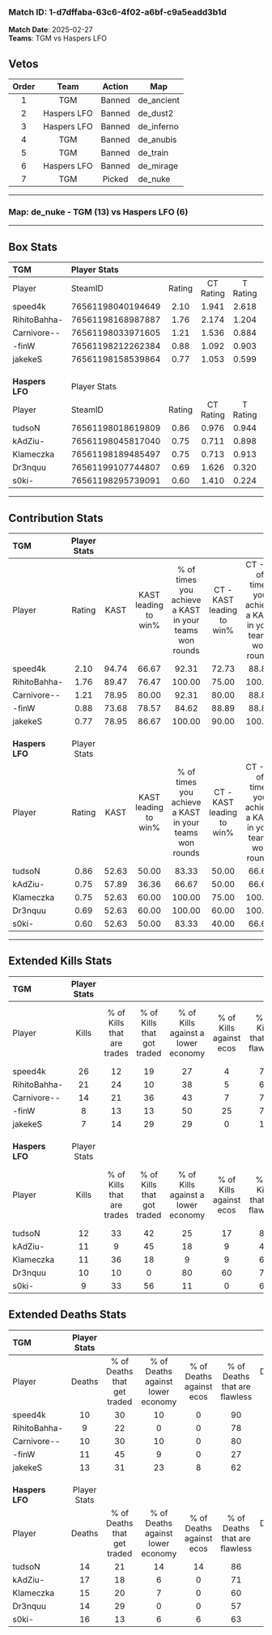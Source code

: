 ### Match ID: 1-d7dffaba-63c6-4f02-a6bf-c9a5eadd3b1d  
**Match Date**: 2025-02-27  
**Teams**: TGM vs Haspers LFO  

## Vetos  

| Order | Team | Action | Map |
| :---: | :--: | :----: | --- |
| 1 | TGM | Banned | de_ancient |
| 2 | Haspers LFO | Banned | de_dust2 |
| 3 | Haspers LFO | Banned | de_inferno |
| 4 | TGM | Banned | de_anubis |
| 5 | TGM | Banned | de_train |
| 6 | Haspers LFO | Banned | de_mirage |
| 7 | TGM | Picked | de_nuke |

---  

### **Map**: de_nuke - TGM (13) vs Haspers LFO (6)  
---  

## Box Stats  

| **TGM**         | Player Stats      |        |           |          |       |       |       |         |        |      |     |
| :- | :- | :-: | :-: | :-: | :-: | :-: | :-: | :-: | :-: | :-: | :-: |
| Player          | SteamID           | Rating | CT Rating | T Rating | KAST  |  ADR  | Kills | Assists | Deaths | K/D  | HS% |
| speed4k         | 76561198040194649 |  2.10  |   1.941   |  2.618   | 94.74 | 135.3 |  26   |    3    |   10   | 2.60 | 38  |
| RihitoBahha-    | 76561198168987887 |  1.76  |   2.174   |  1.204   | 89.47 | 105.1 |  21   |    1    |   9    | 2.33 | 52  |
| Carnivore--     | 76561198033971605 |  1.21  |   1.536   |  0.884   | 78.95 | 63.6  |  14   |    2    |   10   | 1.40 | 42  |
| -finW           | 76561198212262384 |  0.88  |   1.092   |  0.903   | 73.68 | 60.4  |   8   |    6    |   11   | 0.73 | 62  |
| jakekeS         | 76561198158539864 |  0.77  |   1.053   |  0.599   | 78.95 | 47.1  |   7   |    6    |   13   | 0.54 | 42  |
|                 |                   |        |           |          |       |       |       |         |        |      |     |
|                 |                   |        |           |          |       |       |       |         |        |      |     |
|                 |                   |        |           |          |       |       |       |         |        |      |     |
| **Haspers LFO** | Player Stats      |        |           |          |       |       |       |         |        |      |     |
| Player          | SteamID           | Rating | CT Rating | T Rating | KAST  |  ADR  | Kills | Assists | Deaths | K/D  | HS% |
| tudsoN          | 76561198018619809 |  0.86  |   0.976   |  0.944   | 52.63 | 77.7  |  12   |    2    |   14   | 0.86 | 50  |
| kAdZiu-         | 76561198045817040 |  0.75  |   0.711   |  0.898   | 57.89 | 72.6  |  11   |    1    |   17   | 0.65 | 72  |
| Klameczka       | 76561198189485497 |  0.75  |   0.713   |  0.913   | 52.63 | 64.7  |  11   |    4    |   15   | 0.73 | 27  |
| Dr3nquu         | 76561199107744807 |  0.69  |   1.626   |  0.320   | 52.63 | 52.8  |  10   |    2    |   14   | 0.71 | 70  |
| s0ki-           | 76561198295739091 |  0.60  |   1.410   |  0.224   | 52.63 | 59.5  |   9   |    1    |   16   | 0.56 | 44  |
---  

## Contribution Stats  

| **TGM**         | Player Stats |       |                      |                                                        |                           |                                                             |                          |                                                            |
| :- | :-: | :-: | :-: | :-: | :-: | :-: | :-: | :-: |
| Player          |    Rating    | KAST  | KAST leading to win% | % of times you achieve a KAST in your teams won rounds | CT - KAST leading to win% | CT - % of times you achieve a KAST in your teams won rounds | T - KAST leading to win% | T - % of times you achieve a KAST in your teams won rounds |
| speed4k         |     2.10     | 94.74 |        66.67         |                         92.31                          |           72.73           |                            88.89                            |          57.14           |                           100.00                           |
| RihitoBahha-    |     1.76     | 89.47 |        76.47         |                         100.00                         |           75.00           |                           100.00                            |          80.00           |                           100.00                           |
| Carnivore--     |     1.21     | 78.95 |        80.00         |                         92.31                          |           80.00           |                            88.89                            |          80.00           |                           100.00                           |
| -finW           |     0.88     | 73.68 |        78.57         |                         84.62                          |           88.89           |                            88.89                            |          60.00           |                           75.00                            |
| jakekeS         |     0.77     | 78.95 |        86.67         |                         100.00                         |           90.00           |                           100.00                            |          80.00           |                           100.00                           |
|                 |              |       |                      |                                                        |                           |                                                             |                          |                                                            |
|                 |              |       |                      |                                                        |                           |                                                             |                          |                                                            |
|                 |              |       |                      |                                                        |                           |                                                             |                          |                                                            |
| **Haspers LFO** | Player Stats |       |                      |                                                        |                           |                                                             |                          |                                                            |
| Player          |    Rating    | KAST  | KAST leading to win% | % of times you achieve a KAST in your teams won rounds | CT - KAST leading to win% | CT - % of times you achieve a KAST in your teams won rounds | T - KAST leading to win% | T - % of times you achieve a KAST in your teams won rounds |
| tudsoN          |     0.86     | 52.63 |        50.00         |                         83.33                          |           50.00           |                            66.67                            |          50.00           |                           100.00                           |
| kAdZiu-         |     0.75     | 57.89 |        36.36         |                         66.67                          |           50.00           |                            66.67                            |          28.57           |                           66.67                            |
| Klameczka       |     0.75     | 52.63 |        60.00         |                         100.00                         |           75.00           |                           100.00                            |          50.00           |                           100.00                           |
| Dr3nquu         |     0.69     | 52.63 |        60.00         |                         100.00                         |           60.00           |                           100.00                            |          60.00           |                           100.00                           |
| s0ki-           |     0.60     | 52.63 |        50.00         |                         83.33                          |           40.00           |                            66.67                            |          60.00           |                           100.00                           |
---  

## Extended Kills Stats  

| **TGM**         | Player Stats |                            |                            |                                    |                         |                              |                                 |                                       |                    |           |
| :- | :-: | :-: | :-: | :-: | :-: | :-: | :-: | :-: | :-: | :-: |
| Player          |    Kills     | % of Kills that are trades | % of Kills that got traded | % of Kills against a lower economy | % of Kills against ecos | % of Kills that are flawless | % of Kills that are close duels | % of Kills that are assisted by flash | Pistol Round Kills | AWP Kills |
| speed4k         |      26      |             12             |             19             |                 27                 |            4            |              77              |                4                |                   4                   |         8          |     5     |
| RihitoBahha-    |      21      |             24             |             10             |                 38                 |            5            |              67              |               10                |                   0                   |         0          |     3     |
| Carnivore--     |      14      |             21             |             36             |                 43                 |            7            |              71              |               14                |                   0                   |         0          |     1     |
| -finW           |      8       |             13             |             13             |                 50                 |           25            |              75              |                0                |                   0                   |         0          |     0     |
| jakekeS         |      7       |             14             |             29             |                 29                 |            0            |              14              |                0                |                   0                   |         0          |     0     |
|                 |              |                            |                            |                                    |                         |                              |                                 |                                       |                    |           |
|                 |              |                            |                            |                                    |                         |                              |                                 |                                       |                    |           |
|                 |              |                            |                            |                                    |                         |                              |                                 |                                       |                    |           |
| **Haspers LFO** | Player Stats |                            |                            |                                    |                         |                              |                                 |                                       |                    |           |
| Player          |    Kills     | % of Kills that are trades | % of Kills that got traded | % of Kills against a lower economy | % of Kills against ecos | % of Kills that are flawless | % of Kills that are close duels | % of Kills that are assisted by flash | Pistol Round Kills | AWP Kills |
| tudsoN          |      12      |             33             |             42             |                 25                 |           17            |              83              |                8                |                   0                   |         5          |     3     |
| kAdZiu-         |      11      |             9              |             45             |                 18                 |            9            |              45              |                0                |                   9                   |         0          |     3     |
| Klameczka       |      11      |             36             |             18             |                 9                  |            9            |              64              |                0                |                   0                   |         0          |     0     |
| Dr3nquu         |      10      |             10             |             0              |                 80                 |           60            |              70              |               10                |                   0                   |         0          |     0     |
| s0ki-           |      9       |             33             |             56             |                 11                 |            0            |              67              |                0                |                  11                   |         0          |     3     |
## Extended Deaths Stats  

| **TGM**         | Player Stats |                             |                                   |                          |                               |                            |                           |               |
| :- | :-: | :-: | :-: | :-: | :-: | :-: | :-: | :-: |
| Player          |    Deaths    | % of Deaths that get traded | % of Deaths against lower economy | % of Deaths against ecos | % of Deaths that are flawless | % of Deaths that are close | % of Deaths while blinded | Deaths to AWP |
| speed4k         |      10      |             30              |                10                 |            0             |              90               |             0              |            10             |       0       |
| RihitoBahha-    |      9       |             22              |                 0                 |            0             |              78               |             11             |             0             |       2       |
| Carnivore--     |      10      |             30              |                10                 |            0             |              80               |             0              |             0             |       1       |
| -finW           |      11      |             45              |                 9                 |            0             |              27               |             0              |             9             |       0       |
| jakekeS         |      13      |             31              |                23                 |            8             |              62               |             8              |             0             |       2       |
|                 |              |                             |                                   |                          |                               |                            |                           |               |
|                 |              |                             |                                   |                          |                               |                            |                           |               |
|                 |              |                             |                                   |                          |                               |                            |                           |               |
| **Haspers LFO** | Player Stats |                             |                                   |                          |                               |                            |                           |               |
| Player          |    Deaths    | % of Deaths that get traded | % of Deaths against lower economy | % of Deaths against ecos | % of Deaths that are flawless | % of Deaths that are close | % of Deaths while blinded | Deaths to AWP |
| tudsoN          |      14      |             21              |                14                 |            14            |              86               |             0              |             0             |       3       |
| kAdZiu-         |      17      |             18              |                 6                 |            0             |              71               |             6              |             0             |       0       |
| Klameczka       |      15      |             20              |                 7                 |            0             |              60               |             0              |             7             |       1       |
| Dr3nquu         |      14      |             29              |                 0                 |            0             |              57               |             21             |             0             |       2       |
| s0ki-           |      16      |             13              |                 6                 |            6             |              63               |             6              |             0             |       2       |
